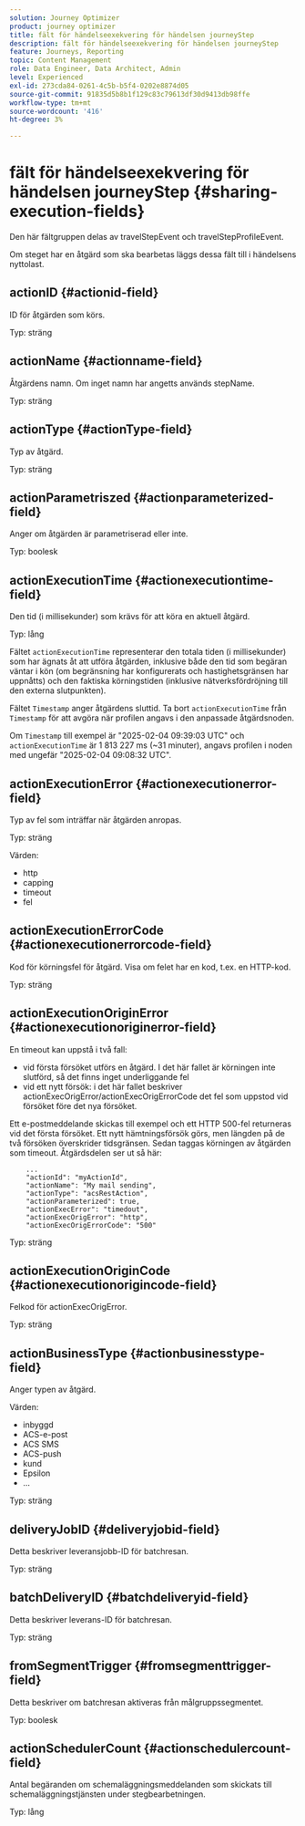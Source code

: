 ```yaml
---
solution: Journey Optimizer
product: journey optimizer
title: fält för händelseexekvering för händelsen journeyStep
description: fält för händelseexekvering för händelsen journeyStep
feature: Journeys, Reporting
topic: Content Management
role: Data Engineer, Data Architect, Admin
level: Experienced
exl-id: 273cda84-0261-4c5b-b5f4-0202e8874d05
source-git-commit: 91835d5b8b1f129c83c79613df30d9413db98ffe
workflow-type: tm+mt
source-wordcount: '416'
ht-degree: 3%

---
```


# fält för händelseexekvering för händelsen journeyStep {#sharing-execution-fields}

Den här fältgruppen delas av travelStepEvent och travelStepProfileEvent.

Om steget har en åtgärd som ska bearbetas läggs dessa fält till i händelsens nyttolast.

## actionID {#actionid-field}

ID för åtgärden som körs.

Typ: sträng

## actionName {#actionname-field}

Åtgärdens namn. Om inget namn har angetts används stepName.

Typ: sträng

## actionType {#actionType-field}

Typ av åtgärd.

Typ: sträng

## actionParametriszed {#actionparameterized-field}

Anger om åtgärden är parametriserad eller inte.

Typ: boolesk

## actionExecutionTime {#actionexecutiontime-field}

Den tid (i millisekunder) som krävs för att köra en aktuell åtgärd.

Typ: lång

Fältet `actionExecutionTime` representerar den totala tiden (i millisekunder) som har ägnats åt att utföra åtgärden, inklusive både den tid som begäran väntar i kön (om begränsning har konfigurerats och hastighetsgränsen har uppnåtts) och den faktiska körningstiden (inklusive nätverksfördröjning till den externa slutpunkten).

Fältet `Timestamp` anger åtgärdens sluttid. Ta bort `actionExecutionTime` från `Timestamp` för att avgöra när profilen angavs i den anpassade åtgärdsnoden.

Om `Timestamp` till exempel är &quot;2025-02-04 09:39:03 UTC&quot; och `actionExecutionTime` är 1 813 227 ms (~31 minuter), angavs profilen i noden med ungefär &quot;2025-02-04 09:08:32 UTC&quot;.




## actionExecutionError {#actionexecutionerror-field}

Typ av fel som inträffar när åtgärden anropas.

Typ: sträng

Värden:
* http
* capping
* timeout
* fel

## actionExecutionErrorCode {#actionexecutionerrorcode-field}

Kod för körningsfel för åtgärd. Visa om felet har en kod, t.ex. en HTTP-kod.

Typ: sträng

## actionExecutionOriginError {#actionexecutionoriginerror-field}

En timeout kan uppstå i två fall:

* vid första försöket utförs en åtgärd. I det här fallet är körningen inte slutförd, så det finns inget underliggande fel
* vid ett nytt försök: i det här fallet beskriver actionExecOrigError/actionExecOrigErrorCode det fel som uppstod vid försöket före det nya försöket.

Ett e-postmeddelande skickas till exempel och ett HTTP 500-fel returneras vid det första försöket. Ett nytt hämtningsförsök görs, men längden på de två försöken överskrider tidsgränsen. Sedan taggas körningen av åtgärden som timeout. Åtgärdsdelen ser ut så här:

```
    ...
    "actionId": "myActionId",
    "actionName": "My mail sending",
    "actionType": "acsRestAction",
    "actionParameterized": true,
    "actionExecError": "timedout",
    "actionExecOrigError": "http",
    "actionExecOrigErrorCode": "500"
```

Typ: sträng

## actionExecutionOriginCode {#actionexecutionorigincode-field}

Felkod för actionExecOrigError.

Typ: sträng

## actionBusinessType {#actionbusinesstype-field}

Anger typen av åtgärd.

Värden:

* inbyggd
* ACS-e-post
* ACS SMS
* ACS-push
* kund
* Epsilon
* ...

Typ: sträng

## deliveryJobID {#deliveryjobid-field}

Detta beskriver leveransjobb-ID för batchresan.

Typ: sträng

## batchDeliveryID {#batchdeliveryid-field}

Detta beskriver leverans-ID för batchresan.

Typ: sträng

## fromSegmentTrigger {#fromsegmenttrigger-field}

Detta beskriver om batchresan aktiveras från målgruppssegmentet.

Typ: boolesk

## actionSchedulerCount {#actionschedulercount-field}

Antal begäranden om schemaläggningsmeddelanden som skickats till schemaläggningstjänsten under stegbearbetningen.

Typ: lång
